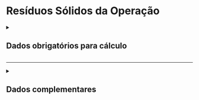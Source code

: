 # Resíduos Sólidos da Operação

<details>
  <summary><strong><h2>Dados obrigatórios para cálculo</strong></summary>

Campo no Supabase|Valores GHG|
|---|---|
|`categoria_de_emissoes`|_RESIDUOS SOLIDOS DA OPERACAO_|
`date` | Data da referência _(YYYY-MM-DD HH:MM:SS)_|
[id_uf](https://github.com/ZNIT-Tech/documentation/blob/main/Municipios.md)|
`cnpj_usuario`|
`composicao_papelao`|
`composicao_textil`|
`composicao_alimentar`|
`composicao_madeira`|
`composicao_jardim`|
`composicao_fraldas`|
`composicao_borracha`|
`composicao_lodo_domestico`|
`composicao_lodo_industrial`|
`classificacao_ano`|
`fracao_ch4_biogas`|
`recuperacao_metano`|
`eficiencia_recuperacao`|

|Campo no Supabase	|Valores GHG|
|---|---|
`categoria_de_emissoes`|_RESIDUOS - IPCC_|
|`consumo_mensal`|Quantidade de Resíduos _(t)_|
|[destino_residuo_ipcc](https://github.com/ZNIT-Tech/documentation/blob/main/Destino%20Residuos.md)|Destino de Residuos|
|[residuo_ipcc](https://github.com/ZNIT-Tech/documentation/blob/main/Residuos.md)|Tipo de Resíduo|
|`un`|Unidade de medida _(t ou kg)_|


</details>

---

<details>
  <summary><h2><strong>Dados complementares</strong></summary>

|Campo no Supabase|Valor|
|---|---|
|`cnpj_fornecedor`|CNPJ Fornecedor|
|`nome_fornecedor`|Nome Fornecedor|
`numero_do_documento`|Chave da NFe|
`natureza_da_operao`|Natureza da operação|
`cdigo_do_produto`|Codigo produto|
`ncm`|NCM|
`un`|Unidade de medida|
`quant`|Quantidade|
`peso_nf`|Peso|
`endereco_do_experdidor`|Endereço do remetente|
`endereco_do_destinatrio`|Endereço do destinatário|


</details>
